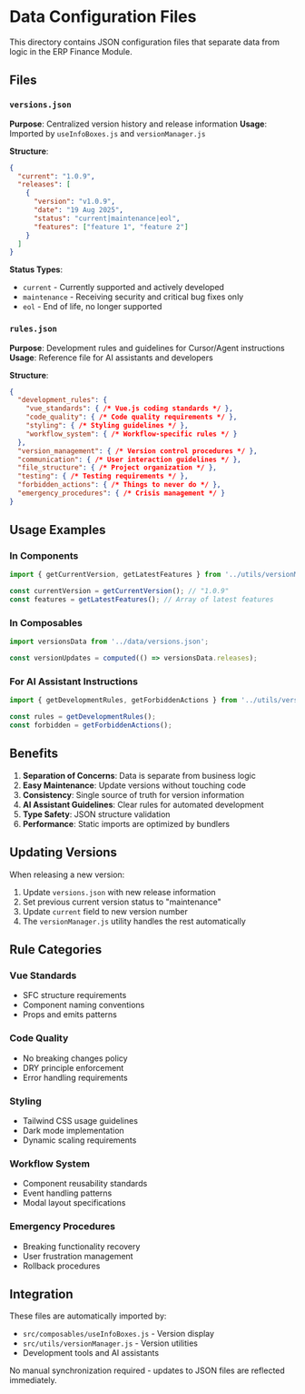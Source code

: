 # Data Configuration Files

This directory contains JSON configuration files that separate data from logic in the ERP Finance Module.

## Files

### `versions.json`
**Purpose**: Centralized version history and release information
**Usage**: Imported by `useInfoBoxes.js` and `versionManager.js`

**Structure**:
```json
{
  "current": "1.0.9",
  "releases": [
    {
      "version": "v1.0.9",
      "date": "19 Aug 2025", 
      "status": "current|maintenance|eol",
      "features": ["feature 1", "feature 2"]
    }
  ]
}
```

**Status Types**:
- `current` - Currently supported and actively developed
- `maintenance` - Receiving security and critical bug fixes only
- `eol` - End of life, no longer supported

### `rules.json`
**Purpose**: Development rules and guidelines for Cursor/Agent instructions
**Usage**: Reference file for AI assistants and developers

**Structure**:
```json
{
  "development_rules": {
    "vue_standards": { /* Vue.js coding standards */ },
    "code_quality": { /* Code quality requirements */ },
    "styling": { /* Styling guidelines */ },
    "workflow_system": { /* Workflow-specific rules */ }
  },
  "version_management": { /* Version control procedures */ },
  "communication": { /* User interaction guidelines */ },
  "file_structure": { /* Project organization */ },
  "testing": { /* Testing requirements */ },
  "forbidden_actions": { /* Things to never do */ },
  "emergency_procedures": { /* Crisis management */ }
}
```

## Usage Examples

### In Components
```javascript
import { getCurrentVersion, getLatestFeatures } from '../utils/versionManager.js';

const currentVersion = getCurrentVersion(); // "1.0.9"
const features = getLatestFeatures(); // Array of latest features
```

### In Composables
```javascript
import versionsData from '../data/versions.json';

const versionUpdates = computed(() => versionsData.releases);
```

### For AI Assistant Instructions
```javascript
import { getDevelopmentRules, getForbiddenActions } from '../utils/versionManager.js';

const rules = getDevelopmentRules();
const forbidden = getForbiddenActions();
```

## Benefits

1. **Separation of Concerns**: Data is separate from business logic
2. **Easy Maintenance**: Update versions without touching code
3. **Consistency**: Single source of truth for version information
4. **AI Assistant Guidelines**: Clear rules for automated development
5. **Type Safety**: JSON structure validation
6. **Performance**: Static imports are optimized by bundlers

## Updating Versions

When releasing a new version:

1. Update `versions.json` with new release information
2. Set previous current version status to "maintenance" 
3. Update `current` field to new version number
4. The `versionManager.js` utility handles the rest automatically

## Rule Categories

### Vue Standards
- SFC structure requirements
- Component naming conventions  
- Props and emits patterns

### Code Quality
- No breaking changes policy
- DRY principle enforcement
- Error handling requirements

### Styling
- Tailwind CSS usage guidelines
- Dark mode implementation
- Dynamic scaling requirements

### Workflow System
- Component reusability standards
- Event handling patterns
- Modal layout specifications

### Emergency Procedures
- Breaking functionality recovery
- User frustration management
- Rollback procedures

## Integration

These files are automatically imported by:
- `src/composables/useInfoBoxes.js` - Version display
- `src/utils/versionManager.js` - Version utilities
- Development tools and AI assistants

No manual synchronization required - updates to JSON files are reflected immediately.
